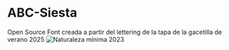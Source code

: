 # ABC-Siesta

Open Source Font creada a partir del lettering de la tapa de la gacetilla de verano 2025
![Naturaleza mínima 2023](https://github.com/CaroGiovagnoli/abc-siesta/blob/main/img/siesta%20fanzine%20verano%2025_15-tapa.jpg?raw=true)
